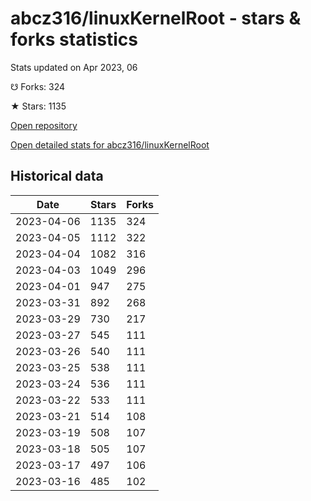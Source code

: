 # abcz316/linuxKernelRoot - stars & forks statistics

Stats updated on Apr 2023, 06

☋ Forks: 324

★ Stars: 1135

[Open repository](https://github.com/abcz316/linuxKernelRoot)

[Open detailed stats for abcz316/linuxKernelRoot](https://reviewgithub.com/rep/abcz316/linuxKernelRoot)

## Historical data
| Date | Stars | Forks |
|------|-------|-------|
| 2023-04-06 | 1135 | 324 | 
| 2023-04-05 | 1112 | 322 | 
| 2023-04-04 | 1082 | 316 | 
| 2023-04-03 | 1049 | 296 | 
| 2023-04-01 | 947 | 275 | 
| 2023-03-31 | 892 | 268 | 
| 2023-03-29 | 730 | 217 | 
| 2023-03-27 | 545 | 111 | 
| 2023-03-26 | 540 | 111 | 
| 2023-03-25 | 538 | 111 | 
| 2023-03-24 | 536 | 111 | 
| 2023-03-22 | 533 | 111 | 
| 2023-03-21 | 514 | 108 | 
| 2023-03-19 | 508 | 107 | 
| 2023-03-18 | 505 | 107 | 
| 2023-03-17 | 497 | 106 | 
| 2023-03-16 | 485 | 102 | 

